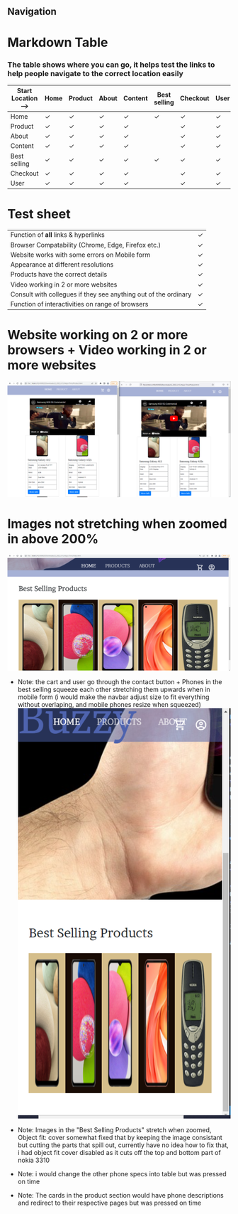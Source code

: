

## Navigation 
# Markdown Table
### The table shows where you can go, it helps test the links to help people navigate to the correct location easily

| Start Location -->  | Home | Product | About | Content | Best selling |  Checkout | User| |
|---|---|---|---|---|---|---|---|---|
| Home | &check; | &check; | &check; | &check; |  &check; | &check; | &check; |
| Product | &check; | &check; | &check;  |  &check; |  | &check; | &check; |
| About | &check; | &check;  | &check; | &check;  |  | &check; | &check; |
| Content | &check; |  &check; |  &check; | &check; |  | &check; | &check; |
| Best selling | &check; |  &check; |  &check; |  &check; | &check; |  &check; | &check; |
| Checkout | &check; |  &check; |  &check; |  &check; | |  &check; | &check; |
| User | &check; |  &check; |  &check; |  &check; |  |  &check; | &check; |
# Test sheet

|   |  |
|---|---|
| Function of <b>all</b> links & hyperlinks | &check; | 
| Browser Compatability (Chrome, Edge, Firefox etc.) | &check; | 
| Website works with some errors on Mobile form | &check; |  
| Appearance at different resolutions | &check; |  
| Products have the correct details | &check; | 
| Video working in 2 or more websites | &check; | 
| Consult with collegues if they see anything out of the ordinary  | &check; | 
| Function of interactivities on range of browsers | &check; | 

# Website working on 2 or more browsers + Video working in 2 or more websites
<img src="../img/2-Browsers.PNG">

# Images not stretching when zoomed in above 200%
<img src="../img/Zoomed-In.PNG">

* Note: the cart and user go through the contact button + Phones in the best selling squeeze each other stretching them upwards when in mobile form (i would make the navbar adjust size to fit everything without overlaping, and mobile phones resize when squeezed) <img src= "../img/Mobile-Mode.PNG">

* Note: Images in the "Best Selling Products" stretch when zoomed, Object fit: cover somewhat fixed that by keeping the image consistant but cutting the parts that spill out, currently have no idea how to fix that, i had object fit cover disabled as it cuts off the top and bottom part of nokia 3310

* Note: i would change the other phone specs into table but was pressed on time

* Note: The cards in the product section would have phone descriptions and redirect to their respective pages but was pressed on time 